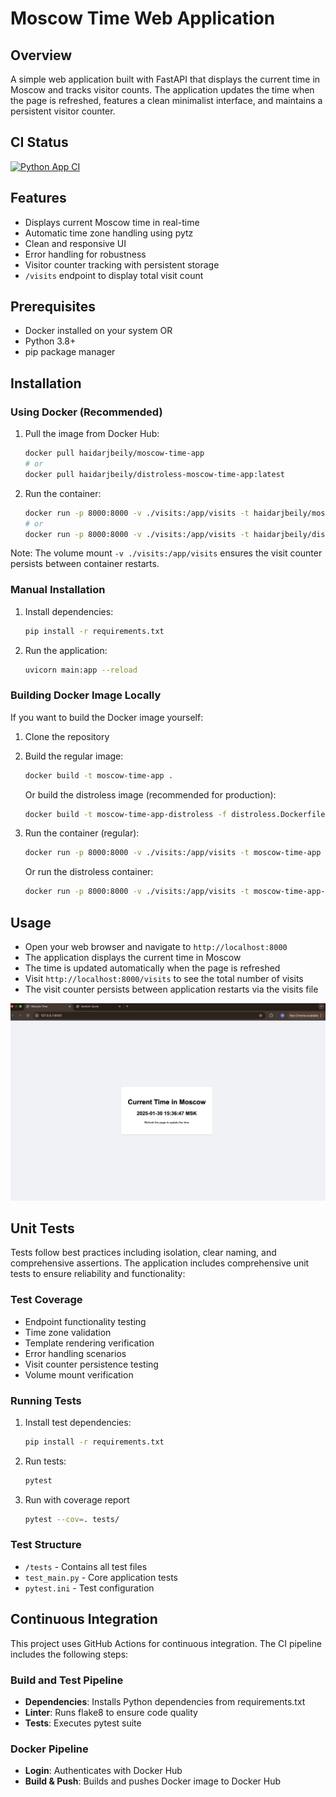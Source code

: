 # Moscow Time Web Application

## Overview

A simple web application built with FastAPI that displays the current time in Moscow and tracks visitor counts. The application updates the time when the page is refreshed, features a clean minimalist interface, and maintains a persistent visitor counter.

## CI Status

[![Python App CI](https://github.com/HaidarJbeily7/s25-core-course-labs/actions/workflows/python-app-ci.yml/badge.svg)](https://github.com/HaidarJbeily7/s25-core-course-labs/actions/workflows/python-app-ci.yml)

## Features

- Displays current Moscow time in real-time
- Automatic time zone handling using pytz
- Clean and responsive UI
- Error handling for robustness
- Visitor counter tracking with persistent storage
- `/visits` endpoint to display total visit count

## Prerequisites

- Docker installed on your system
OR
- Python 3.8+
- pip package manager

## Installation

### Using Docker (Recommended)

1. Pull the image from Docker Hub:

    ```bash
    docker pull haidarjbeily/moscow-time-app
    # or
    docker pull haidarjbeily/distroless-moscow-time-app:latest
    ```

2. Run the container:

    ```bash
    docker run -p 8000:8000 -v ./visits:/app/visits -t haidarjbeily/moscow-time-app
    # or
    docker run -p 8000:8000 -v ./visits:/app/visits -t haidarjbeily/distroless-moscow-time-app:latest
    ```

Note: The volume mount `-v ./visits:/app/visits` ensures the visit counter persists between container restarts.

### Manual Installation

1. Install dependencies:

    ```bash
    pip install -r requirements.txt
    ```

2. Run the application:

    ```bash
    uvicorn main:app --reload
    ```

### Building Docker Image Locally

If you want to build the Docker image yourself:

1. Clone the repository
2. Build the regular image:

    ```bash
    docker build -t moscow-time-app .
    ```

    Or build the distroless image (recommended for production):

    ```bash
    docker build -t moscow-time-app-distroless -f distroless.Dockerfile .
    ```

3. Run the container (regular):

    ```bash
    docker run -p 8000:8000 -v ./visits:/app/visits -t moscow-time-app
    ```

   Or run the distroless container:

    ```bash
    docker run -p 8000:8000 -v ./visits:/app/visits -t moscow-time-app-distroless
    ```

## Usage

- Open your web browser and navigate to `http://localhost:8000`
- The application displays the current time in Moscow
- The time is updated automatically when the page is refreshed
- Visit `http://localhost:8000/visits` to see the total number of visits
- The visit counter persists between application restarts via the visits file

![Moscow Time App](usage.png)

## Unit Tests

Tests follow best practices including isolation, clear naming, and comprehensive assertions.
The application includes comprehensive unit tests to ensure reliability and functionality:

### Test Coverage

- Endpoint functionality testing
- Time zone validation
- Template rendering verification
- Error handling scenarios
- Visit counter persistence testing
- Volume mount verification

### Running Tests

1. Install test dependencies:

    ```bash
    pip install -r requirements.txt
    ```

2. Run tests:

    ```bash
    pytest
    ```

3. Run with coverage report

    ```bash
    pytest --cov=. tests/
    ```

### Test Structure

- `/tests` - Contains all test files
- `test_main.py` - Core application tests
- `pytest.ini` - Test configuration

## Continuous Integration

This project uses GitHub Actions for continuous integration. The CI pipeline includes the following steps:

### Build and Test Pipeline

- **Dependencies**: Installs Python dependencies from requirements.txt
- **Linter**: Runs flake8 to ensure code quality
- **Tests**: Executes pytest suite

### Docker Pipeline

- **Login**: Authenticates with Docker Hub
- **Build & Push**: Builds and pushes Docker image to Docker Hub

